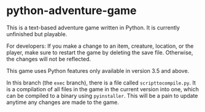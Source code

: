 # python-adventure-game

This is a text-based adventure game written in Python. It is currently unfinished but playable.

For developers: If you make a change to an item, creature, location, or the player, make sure to restart the game by deleting the save file. Otherwise, the changes will not be reflected.

This game uses Python features only available in version 3.5 and above.

In this branch (the `exec` branch), there is a file called `scripttocompile.py`. It is a compilation of all files in the game in the current version into one, which can be compiled to a binary using `pyinstaller`. This will be a pain to update anytime any changes are made to the game.